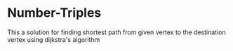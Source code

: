 # Number-Triples
This a solution for finding shortest path from given vertex to the destination vertex using dijkstra's algorithm
